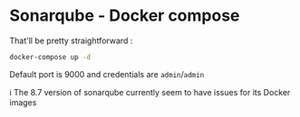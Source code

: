 # Sonarqube - Docker compose

That'll be pretty straightforward :

```bash
docker-compose up -d
```

Default port is 9000 and credentials are `admin`/`admin`

:information_source: The 8.7 version of sonarqube currently seem to have issues for its Docker images
